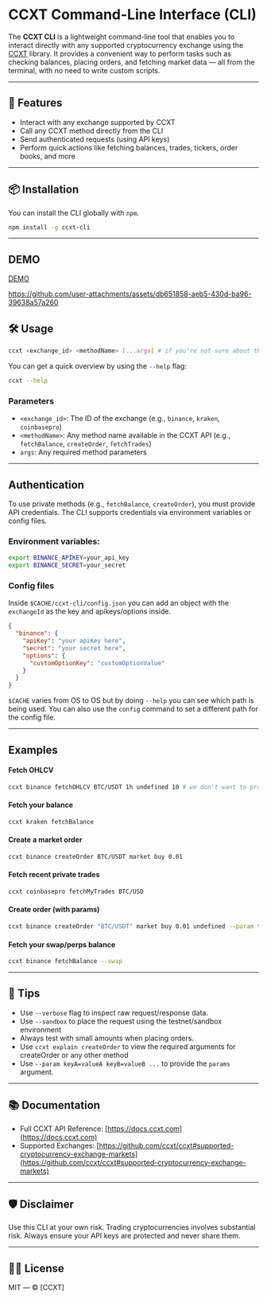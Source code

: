 
# CCXT Command-Line Interface (CLI)

The **CCXT CLI** is a lightweight command-line tool that enables you to interact directly with any supported cryptocurrency exchange using the [CCXT](https://github.com/ccxt/ccxt) library. It provides a convenient way to perform tasks such as checking balances, placing orders, and fetching market data — all from the terminal, with no need to write custom scripts.

---

## 🚀 Features

- Interact with any exchange supported by CCXT
- Call any CCXT method directly from the CLI
- Send authenticated requests (using API keys)
- Perform quick actions like fetching balances, trades, tickers, order books, and more

---

## 📦 Installation

You can install the CLI globally with `npm`.

```bash
npm install -g ccxt-cli
```

---

## DEMO

[DEMO](https://github.com/user-attachments/assets/db651858-aeb5-430d-ba96-39638a57a260)

https://github.com/user-attachments/assets/db651858-aeb5-430d-ba96-39638a57a260

## 🛠️ Usage

```bash
ccxt <exchange_id> <methodName> [...args] # if you're not sure about the args, use the `ccxt explain methodName` command
```

You can get a quick overview by using the `--help` flag:

```bash
ccxt --help
```

### Parameters

- `<exchange_id>`: The ID of the exchange (e.g., `binance`, `kraken`, `coinbasepro`)
- `<methodName>`: Any method name available in the CCXT API (e.g., `fetchBalance`, `createOrder`, `fetchTrades`)
- `args`: Any required method parameters

---

##  Authentication

To use private methods (e.g., `fetchBalance`, `createOrder`), you must provide API credentials. The CLI supports credentials via environment variables or config files.

### Environment variables:

```bash
export BINANCE_APIKEY=your_api_key
export BINANCE_SECRET=your_secret
```

### Config files

Inside `$CACHE/ccxt-cli/config.json` you can add an object with the `exchangeId` as the key and apikeys/options inside.

```Json
{
  "binance": {
    "apiKey": "your apiKey here",
    "secret": "your secret here",
    "options": {
      "customOptionKey": "customOptionValue"
    }
  }
}
```
`$CACHE` varies from OS to OS but by doing `--help` you can see which path is being used. You can also use the `config` command to set a different path for the config file.

---

## Examples

#### Fetch OHLCV

```bash
ccxt binance fetchOHLCV BTC/USDT 1h undefined 10 # we don't want to provide since but we want limit so undefined is provided as the placeholder for since
```

#### Fetch your balance

```bash
ccxt kraken fetchBalance
```

#### Create a market order

```bash
ccxt binance createOrder BTC/USDT market buy 0.01
```

#### Fetch recent private trades

```bash
ccxt coinbasepro fetchMyTrades BTC/USD
```


#### Create order (with params)

```bash
ccxt binance createOrder "BTC/USDT" market buy 0.01 undefined --param test=true --param clientOrderId=myOrderId # undefined is the place holder for price
```

#### Fetch your swap/perps balance

```bash
ccxt binance fetchBalance --swap
```

---

## 📝 Tips

- Use `--verbose` flag to inspect raw request/response data.
- Use `--sandbox` to place the request using the testnet/sandbox environment
- Always test with small amounts when placing orders.
- Use `ccxt explain createOrder` to view the required arguments for createOrder or any other method
- Use `--param keyA=valueA keyB=valueB ...` to provide the `params` argument.

---

## 📚 Documentation

- Full CCXT API Reference: [https://docs.ccxt.com](https://docs.ccxt.com)
- Supported Exchanges: [https://github.com/ccxt/ccxt#supported-cryptocurrency-exchange-markets](https://github.com/ccxt/ccxt#supported-cryptocurrency-exchange-markets)

---

## 🛡 Disclaimer

Use this CLI at your own risk. Trading cryptocurrencies involves substantial risk. Always ensure your API keys are protected and never share them.

---

## 🧑‍💻 License

MIT — © [CCXT]
